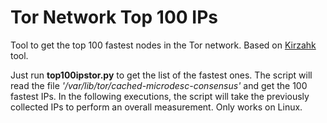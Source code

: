 # Tor Network Top 100 IPs
Tool to get the top 100 fastest nodes in the Tor network.
Based on <a href="https://github.com/Kirzahk/">Kirzahk</a> tool.

Just run <b>top100ipstor.py</b> to get the list of the fastest ones. The script will read the file <i>'/var/lib/tor/cached-microdesc-consensus'</i> and get the 100 fastest IPs. In the following executions, the script will take the previously collected IPs to perform an overall measurement. Only works on Linux.
